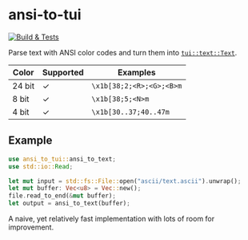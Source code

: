 # ansi-to-tui

[![Build & Tests](https://github.com/uttarayan21/ansi-to-tui/actions/workflows/build.yaml/badge.svg)][ansi-to-tui]

Parse text with ANSI color codes and turn them into [`tui::text::Text`][Text].

|  Color  | Supported |          Examples        |
|   ---   |    ---    |            ---           |
| 24 bit  |     ✓     | `\x1b[38;2;<R>;<G>;<B>m` |
| 8 bit   |     ✓     | `\x1b[38;5;<N>m`         |
| 4 bit   |     ✓     | `\x1b[30..37;40..47m`    |

## Example

```rust
use ansi_to_tui::ansi_to_text;
use std::io::Read;

let mut input = std::fs::File::open("ascii/text.ascii").unwrap();
let mut buffer: Vec<u8> = Vec::new();
file.read_to_end(&mut buffer);
let output = ansi_to_text(buffer);
```

A naive, yet relatively fast implementation with lots of room for improvement.

[Text]: https://docs.rs/tui/0.16.0/tui/text/struct.Text.html
[ansi-to-tui]: https://github.com/uttarayan21/ansi-to-tui